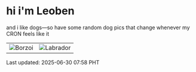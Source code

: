 # hi i'm Leoben

and i like dogs—so have some random dog pics that change whenever my CRON feels like it

|  |  |
|--------|----------|
| ![Borzoi](https://random-dog-vercel.vercel.app/api/random-borzoi?v=1751241531) | ![Labrador](https://random-dog-vercel.vercel.app/api/random-labrador?v=1751241531) |

Last updated: 2025-06-30 07:58 PHT
